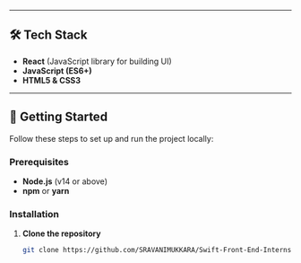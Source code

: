 
---

## 🛠️ Tech Stack

- **React** (JavaScript library for building UI)
- **JavaScript (ES6+)**
- **HTML5 & CSS3**

---

## 🚀 Getting Started

Follow these steps to set up and run the project locally:

### Prerequisites

- **Node.js** (v14 or above)
- **npm** or **yarn**

### Installation

1. **Clone the repository**

   ```bash
   git clone https://github.com/SRAVANIMUKKARA/Swift-Front-End-Internship-Assignment.git
